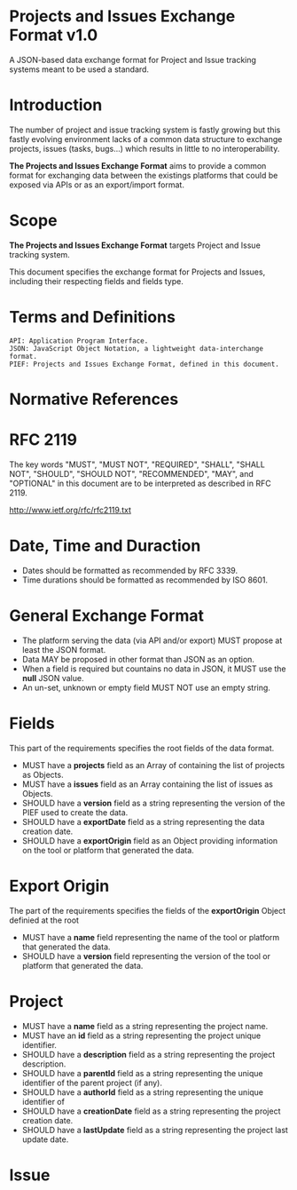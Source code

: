 Projects and Issues Exchange Format v1.0
=======================

A JSON-based data exchange format for Project and Issue tracking systems meant to be used a standard.

Introduction
===

The number of project and issue tracking system is fastly growing but this fastly evolving environment
lacks of a common data structure to exchange projects, issues (tasks, bugs...)
which results in little to no interoperability.

**The Projects and Issues Exchange Format** aims to provide a common format for exchanging data between
the existings platforms that could be exposed via APIs or as an export/import format.

Scope
===

**The Projects and Issues Exchange Format** targets Project and Issue tracking system.

This document specifies the exchange format for Projects and Issues,
including their respecting fields and fields type.

Terms and Definitions
===

    API: Application Program Interface.
    JSON: JavaScript Object Notation, a lightweight data-interchange format.
    PIEF: Projects and Issues Exchange Format, defined in this document.

Normative References
===

RFC 2119
====
The key words "MUST", "MUST NOT", "REQUIRED", "SHALL", "SHALL
NOT", "SHOULD", "SHOULD NOT", "RECOMMENDED",  "MAY", and
"OPTIONAL" in this document are to be interpreted as described in
RFC 2119.

http://www.ietf.org/rfc/rfc2119.txt

Date, Time and Duraction
====

* Dates should be formatted as recommended by RFC 3339.
* Time durations should be formatted as recommended by ISO 8601.

General Exchange Format
===

* The platform serving the data (via API and/or export) MUST propose at least the JSON format.
* Data MAY be proposed in other format than JSON as an option.
* When a field is required but countains no data in JSON, it MUST use the **null** JSON value.
* An un-set, unknown or empty field MUST NOT use an empty string.

Fields
====
This part of the requirements specifies the root fields of the data format.

* MUST have a **projects** field as an Array of containing the list of projects as Objects.
* MUST have a **issues** field as an Array containing the list of issues as Objects.
* SHOULD have a **version** field as a string representing the version of the PIEF used to create the data.
* SHOULD have a **exportDate** field as a string representing the data creation date.
* SHOULD have a **exportOrigin** field as an Object providing information on the tool or platform that generated the data.

Export Origin
===
The part of the requirements specifies the fields of the **exportOrigin** Object definied at the root

* MUST have a **name** field representing the name of the tool or platform that generated the data.
* SHOULD have a **version** field representing the version of the tool or platform that generated the data.

Project
===

* MUST have a **name** field as a string representing the project name.
* MUST have an **id** field as a string representing the project unique identifier. 
* SHOULD have a **description** field as a string representing the project description.
* SHOULD have a **parentId** field as a string representing the unique identifier of the parent project (if any).
* SHOULD have a **authorId** field as a string representing the unique identifier of 
* SHOULD have a **creationDate** field as a string representing the project creation date.
* SHOULD have a **lastUpdate** field as a string representing the project last update date.

Issue
===
